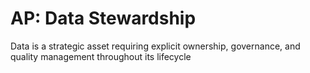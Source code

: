 # AP: Data Stewardship

Data is a strategic asset requiring explicit ownership, governance, and quality management throughout its lifecycle

